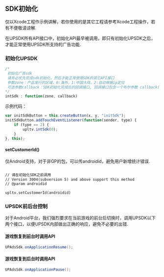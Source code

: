 ## SDK初始化

仅以Xcode工程作示例讲解，若你使用的是其它工程请参考Xcode工程操作，若有不便敬请谅解.

在UPSDK所有API接口中，初始化API最早被调用，即只有初始化UPSDK之后，才能正常使用UPSDK所支持的广告功能.

###  初始化UPSDK
```javascript
/*
 初始化广告sdk
 请务必优先完成sdk初始化，然后才能正常使用SDK的其它API接口
 参数zone：产品发行的区域，0:海外，1:中国大陆，2:自动根据ip定位
 可选参数callback：SDK初始化完成后的回调接口, 回调接口包含一个布尔参数 callback(boolean)，true表示成功，否则失败
*/
intSdk : function(zone, callback)
```

示例代码：
```javascript
var initSdkButton = this.createButton(x, y, "initSdk");
initSdkButton.addTouchEventListener(function(sender, type) {
    if (type == 2) {
        upltv.intSdk(0);
    }
}, this);
```
####  setCustomerId()
仅Android支持，对于非GP的包，可以传androidid，避免用户新增统计错误.
```asp

// 请在初始化SDK之前调用
// Version 3004(subversion 5) and above support this method
// @param androidid

upltv.setCustomerId(androidid)
```

###  UPSDK前后台控制
对于Android平台，我们强烈要求在当前游戏的前台后切换时，调用UPSDK以下两个接口，以便UPSDK内部做出正确的响应，避免不必要的出错.

#### 游戏恢复到前台时调用API
```java
UPAdsSdk.onApplicationResume();
```
#### 游戏恢复到后台时调用API
```java
UPAdsSdk.onApplicationPause();
```

